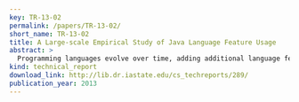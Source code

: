 ```yaml
---
key: TR-13-02
permalink: /papers/TR-13-02/
short_name: TR-13-02
title: A Large-scale Empirical Study of Java Language Feature Usage
abstract: >
  Programming languages evolve over time, adding additional language features to simplify common tasks and make the language easier to use. For example, the Java Language Specification has four editions and is currently drafting a fifth. While the addition of language features is driven by an assumed need by the community (often with direct requests for such features), there is little empirical evidence demonstrating how these new features are adopted by developers once released. In this paper, we analyze over 23k open-source Java projects representing over 7 million Java files, which when parsed contain over 14 billion AST nodes. We analyze this corpus to find uses of new Java language features over time. Our study gives interesting insights, such as: the fact that while all features are used, there are still millions of more places they could potentially be used; all features are used before release; and features tend to be adopted by committers on an individual basis rather than as a team.
kind: technical_report
download_link: http://lib.dr.iastate.edu/cs_techreports/289/
publication_year: 2013
---
```

